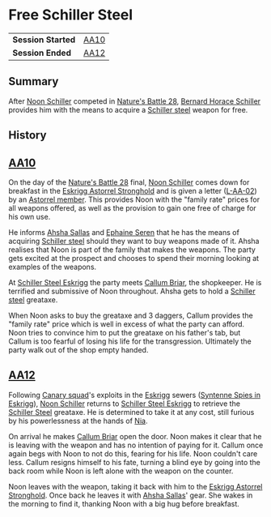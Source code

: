 # Free Schiller Steel

|||
| --- | --- |
| **Session Started** | [AA10](../../sessions/AA10.md) | storyline.2
| **Session Ended** | [AA12](../../sessions/AA12.md) |

## Summary

After [Noon Schiller](../../characters/noon-schiller.md) competed in [Nature's Battle 28](natures-battle-28.md), [Bernard Horace Schiller](../../characters/bernard-horace-schiller.md) provides him with the means to acquire a [Schiller steel](../../items/schiller-steel.md) weapon for free.

## History

## [AA10](../../sessions/AA10.md)

On the day of the [Nature's Battle 28](natures-battle-28.md) final, [Noon Schiller](../../characters/noon-schiller.md) comes down for breakfast in the [Eskrigg Astorrel Stronghold](../../places/strongholds/eskrigg-astorrel-stronghold.md) and is given a letter ([L-AA-02](../../letters/L-AA-02.md)) by an [Astorrel member](../../organisations/government/astorrel/ranks/astorrel-member.md). This provides Noon with the "family rate" prices for all weapons offered, as well as the provision to gain one free of charge for his own use.

He informs [Ahsha Sallas](../../characters/ahsha-sallas.md) and [Ephaine Seren](../../characters/ephaine-seren.md) that he has the means of acquiring [Schiller steel](../../items/schiller-steel.md) should they want to buy weapons made of it. Ahsha realises that Noon is part of the family that makes the weapons. The party gets excited at the prospect and chooses to spend their morning looking at examples of the weapons.

At [Schiller Steel Eskrigg](../../places/buildings/shops/schiller-steel-eskrigg.md) the party meets [Callum Briar](../../characters/callum-briar.md), the shopkeeper. He is terrified and submissive of Noon throughout. Ahsha gets to hold a [Schiller steel](../../items/schiller-steel.md) greataxe.

When Noon asks to buy the greataxe and 3 daggers, Callum provides the "family rate" price which is well in excess of what the party can afford. Noon tries to convince him to put the greataxe on his father's tab, but Callum is too fearful of losing his life for the transgression. Ultimately the party walk out of the shop empty handed.

## [AA12](../../sessions/AA12.md)

Following [Canary squad](../../organisations/government/astorrel/squads/canary-squad.md)'s exploits in the [Eskrigg](../../places/cities/eskrigg.md) sewers ([Syntenne Spies in Eskrigg](syntenne-spies-in-eskrigg.md)), [Noon Schiller](../../characters/noon-schiller.md) returns to [Schiller Steel Eskrigg](../../places/buildings/shops/schiller-steel-eskrigg.md) to retrieve the [Schiller Steel](../../items/schiller-steel.md) greataxe. He is determined to take it at any cost, still furious by his powerlessness at the hands of [Nia](../../characters/gwenhwyfar-carew.md).

On arrival he makes [Callum Briar](../../characters/callum-briar.md) open the door. Noon makes it clear that he is leaving with the weapon and has no intention of paying for it. Callum once again begs with Noon to not do this, fearing for his life. Noon couldn't care less. Callum resigns himself to his fate, turning a blind eye by going into the back room while Noon is left alone with the weapon on the counter.

Noon leaves with the weapon, taking it back with him to the [Eskrigg Astorrel Stronghold](../../places/strongholds/eskrigg-astorrel-stronghold.md). Once back he leaves it with [Ahsha Sallas](../../characters/ahsha-sallas.md)' gear. She wakes in the morning to find it, thanking Noon with a big hug before breakfast.
